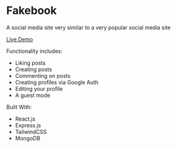# Fakebook
A social media site very similar to a very popular social media site

[Live Demo](https://fakebooksite.netlify.app/)

Functionality includes:
- Liking posts
- Creating posts
- Commenting on posts
- Creating profiles via Google Auth
- Editing your profile
- A guest mode  

Built With:
- React.js
- Express.js
- TailwindCSS
- MongoDB
